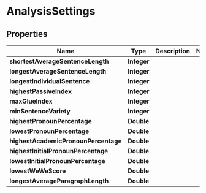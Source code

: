 
# AnalysisSettings

## Properties
Name | Type | Description | Notes
------------ | ------------- | ------------- | -------------
**shortestAverageSentenceLength** | **Integer** |  | 
**longestAverageSentenceLength** | **Integer** |  | 
**longestIndividualSentence** | **Integer** |  | 
**highestPassiveIndex** | **Integer** |  | 
**maxGlueIndex** | **Integer** |  | 
**minSentenceVariety** | **Integer** |  | 
**highestPronounPercentage** | **Double** |  | 
**lowestPronounPercentage** | **Double** |  | 
**highestAcademicPronounPercentage** | **Double** |  | 
**highestInitialPronounPercentage** | **Double** |  | 
**lowestInitialPronounPercentage** | **Double** |  | 
**lowestWeWeScore** | **Double** |  | 
**longestAverageParagraphLength** | **Double** |  | 



